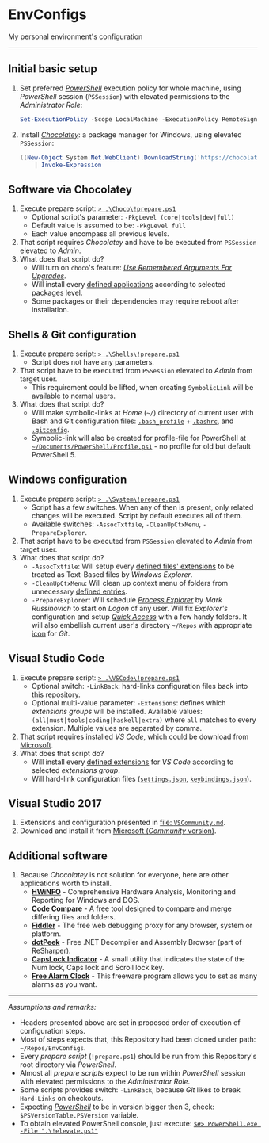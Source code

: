 # EnvConfigs

My personal environment's configuration

----

## Initial basic setup

1. Set preferred [_PowerShell_](https://docs.microsoft.com/en-us/powershell/) execution policy for whole machine, using _PowerShell_ session (`PSSession`) with elevated permissions to the _Administrator Role_:
    ```PowerShell
    Set-ExecutionPolicy -Scope LocalMachine -ExecutionPolicy RemoteSigned -Confirm
    ```
2. Install [_Chocolatey_](https://chocolatey.org/about): a package manager for Windows, using elevated `PSSession`:
    ```PowerShell
    ((New-Object System.Net.WebClient).DownloadString('https://chocolatey.org/install.ps1')) `
        | Invoke-Expression
    ```

## Software via Chocolatey

1. Execute prepare script: [`> .\Choco\!prepare.ps1`](Choco/!prepare.ps1)
   * Optional script's parameter: `-PkgLevel (core|tools|dev|full)`
   * Default value is assumed to be: `-PkgLevel full`
   * Each value encompass all previous levels.
2. That script requires _Chocolatey_ and have to be executed from `PSSession` elevated to _Admin_.
3. What does that script do?
   * Will turn on `choco`'s feature: [_Use Remembered Arguments For Upgrades_](https://docs.chocolatey.org/en-us/configuration#general-1).
   * Will install every [defined applications](Choco/packages.txt) according to selected packages level.
   * Some packages or their dependencies may require reboot after installation.

## Shells & Git configuration

1. Execute prepare script: [`> .\Shells\!prepare.ps1`](Shells/!prepare.ps1)
   * Script does not have any parameters.
2. That script have to be executed from `PSSession` elevated to _Admin_ from target user.
   * This requirement could be lifted, when creating `SymbolicLink` will be available to normal users.
3. What does that script do?
   * Will make symbolic-links at _Home_ (`~/`) directory of current user with Bash and Git configuration files: [`.bash_profile`](Shells/.bash_profile) + [`.bashrc`](Shells/.bashrc), and [`.gitconfig`](Shells/.gitconfig).
   * Symbolic-link will also be created for profile-file for PowerShell at [`~/Documents/PowerShell/Profile.ps1`](Shells/Profile.ps1) - no profile for old but default PowerShell 5.

## Windows configuration

1. Execute prepare script: [`> .\System\!prepare.ps1`](System/!prepare.ps1)
   * Script has a few switches. When any of then is present, only related changes will be executed. Script by default executes all of them.
   * Available switches: `-AssocTxtfile`, `-CleanUpCtxMenu`, `-PrepareExplorer`.
2. That script have to be executed from `PSSession` elevated to _Admin_ from target user.
3. What does that script do?
   * `-AssocTxtfile`: Will setup every [defined files' extensions](System/txtfile_extensions.txt) to be treated as Text-Based files by _Windows Explorer_.
   * `-CleanUpCtxMenu`: Will clean up context menu of folders from unnecessary [defined entries](System/unwanted_cmds.txt).
   * `-PrepareExplorer`: Will schedule [_Process Explorer_](https://chocolatey.org/packages/procexp) by _Mark Russinovich_ to start on _Logon_ of any user. Will fix _Explorer's_ configuration and setup [_Quick Access_](https://support.microsoft.com/en-us/help/4027032/windows-pin-remove-and-customize-in-quick-access) with a few handy folders. It will also embellish current user's directory `~/Repos` with appropriate [icon](System/template_Repos/GitDirectory.png) for _Git_.

## Visual Studio Code

1. Execute prepare script: [`> .\VSCode\!prepare.ps1`](VSCode/!prepare.ps1)
   * Optional switch: `-LinkBack`: hard-links configuration files back into this repository.
   * Optional multi-value parameter: `-Extensions`: defines which _extensions groups_ will be installed. Available values: `(all|must|tools|coding|haskell|extra)` where `all` matches to every extension. Multiple values are separated by comma.
2. That script requires installed _VS Code_, which could be download from [Microsoft](https://code.visualstudio.com/docs/?dv=win).
3. What does that script do?
   * Will install every [defined extensions](VSCode/extensions.txt) for _VS Code_ according to selected _extensions group_.
   * Will hard-link configuration files ([`settings.json`](VSCode/settings.json), [`keybindings.json`](VSCode/keybindings.json)).

## Visual Studio 2017

1. Extensions and configuration presented in [file: `VSCommunity.md`](VSCommunity.md).
2. Download and install it from [Microsoft (_Community_ version)](https://www.visualstudio.com/pl/vs/community/).

## Additional software

1. Because _Chocolatey_ is not solution for everyone, here are other applications worth to install.
   * [**HWiNFO**](https://www.hwinfo.com/) - Comprehensive Hardware Analysis, Monitoring and Reporting for Windows and DOS.
   * [**Code Compare**](https://www.devart.com/codecompare/) - A free tool designed to compare and merge differing files and folders.
   * [**Fiddler**](https://www.telerik.com/fiddler) - The free web debugging proxy for any browser, system or platform.
   * [**dotPeek**](https://www.jetbrains.com/decompiler/) - Free .NET Decompiler and Assembly Browser (part of ReSharper).
   * [**CapsLock Indicator**](https://github.com/jonaskohl/CapsLockIndicator) - A small utility that indicates the state of the Num lock, Caps lock and Scroll lock key.
   * [**Free Alarm Clock**](http://freealarmclocksoftware.com/) - This freeware program allows you to set as many alarms as you want.

----

_Assumptions and remarks:_

* Headers presented above are set in proposed order of execution of configuration steps.
* Most of steps expects that, this Repository had been cloned under path: `~/Repos/EnvConfigs`.
* Every _prepare script_ (`!prepare.ps1`) should be run from this Repository's root directory via _PowerShell_.
* Almost all _prepare scripts_ expect to be run within _PowerShell_ session with elevated permissions to the _Administrator Role_.
* Some scripts provides switch: `-LinkBack`, because _Git_ likes to break `Hard-Links` on checkouts.
* Expecting [_PowerShell_](https://docs.microsoft.com/en-us/powershell/scripting/setup/installing-windows-powershell?view=powershell-6) to be in version bigger then 3, check: `$PSVersionTable.PSVersion` variable.
* To obtain elevated PowerShell console, just execute: [`$#> PowerShell.exe -File ".\!elevate.ps1"`](!elevate.ps1)
